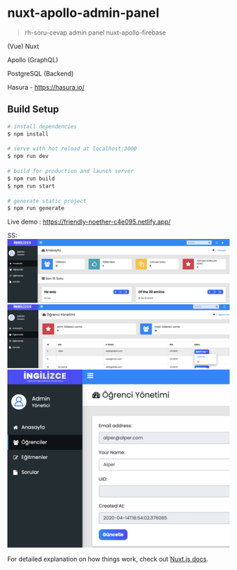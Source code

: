 # nuxt-apollo-admin-panel

> rh-soru-cevap admin panel nuxt-apollo-firebase

(Vue) Nuxt

Apollo (GraphQL)

PostgreSQL (Backend)

Hasura - https://hasura.io/

## Build Setup

```bash
# install dependencies
$ npm install

# serve with hot reload at localhost:3000
$ npm run dev

# build for production and launch server
$ npm run build
$ npm run start

# generate static project
$ npm run generate
```
Live demo : https://friendly-noether-c4e095.netlify.app/

SS: 
![img1](https://github.com/AtillaPehlivan/nuxt-graphql-admin-panel/blob/master/static/img1.jpg "img1")
![img2](https://github.com/AtillaPehlivan/nuxt-graphql-admin-panel/blob/master/static/img2.jpg "img3")
![img3](https://github.com/AtillaPehlivan/nuxt-graphql-admin-panel/blob/master/static/img3.jpg "img3")


For detailed explanation on how things work, check out [Nuxt.js docs](https://nuxtjs.org).
